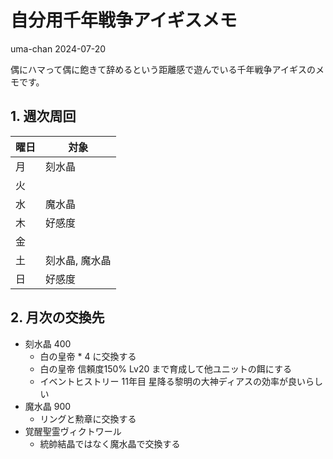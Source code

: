 # 自分用千年戦争アイギスメモ
uma-chan
2024-07-20

偶にハマって偶に飽きて辞めるという距離感で遊んでいる千年戦争アイギスのメモです。

## 1. 週次周回

| 曜日 | 対象           |
|------|----------------|
| 月   | 刻水晶         |
| 火   |                |
| 水   | 魔水晶         |
| 木   | 好感度         |
| 金   |                |
| 土   | 刻水晶, 魔水晶 |
| 日   | 好感度         |

## 2. 月次の交換先

- 刻水晶 400
  - 白の皇帝 \* 4 に交換する
  - 白の皇帝 信頼度150% Lv20 まで育成して他ユニットの餌にする
  - イベントヒストリー 11年目 星降る黎明の大神ディアスの効率が良いらしい
- 魔水晶 900
  - リングと勲章に交換する
- 覚醒聖霊ヴィクトワール
  - 統帥結晶ではなく魔水晶で交換する
